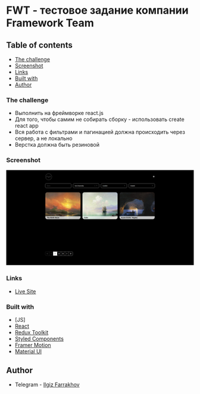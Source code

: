 # FWT - тестовое задание компании Framework Team

## Table of contents

  - [The challenge](#the-challenge)
  - [Screenshot](#screenshot)
  - [Links](#links)
  - [Built with](#built-with)
  - [Author](#author)


### The challenge

- Выполнить на фреймворке react.js
- Для того, чтобы самим не собирать сборку - использовать create react app
- Вся работа с фильтрами и пагинацией должна происходить через сервер, а не локально
- Верстка должна быть резиновой

### Screenshot

![](./src/assets/screenshot.jpg)

### Links

- [Live Site](https://hromus-51.github.io/planets-fact-site/)

### Built with

- [JS]
- [React](https://reactjs.org/) 
- [Redux Toolkit](https://redux-toolkit.js.org/)
- [Styled Components](https://styled-components.com/)
- [Framer Motion](https://www.framer.com/motion/)
- [Material UI](https://mui.com/material-ui/react-pagination/)

## Author

- Telegram - [Ilgiz Farrakhov](https://t.me/Ilgiz_front)